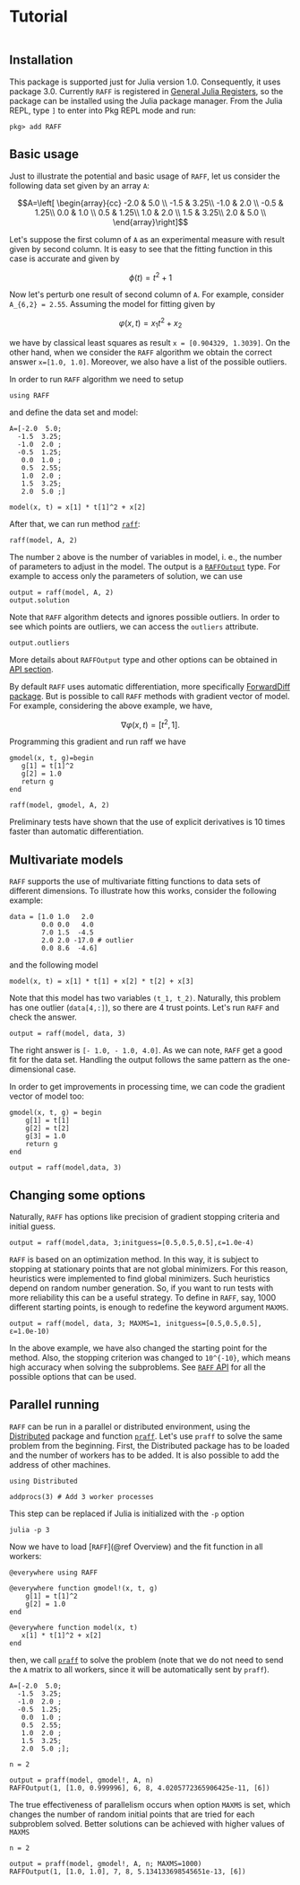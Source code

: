 # Tutorial

```@setup docrepl
```
## Installation

This package is supported just for Julia version 1.0. Consequently, 
it uses package 3.0. Currently `RAFF` is registered in [General Julia Registers](https://github.com/JuliaRegistries), so the 
package can be installed using the Julia package manager.
From the Julia REPL, type `]` to enter into Pkg REPL mode and run:

```
pkg> add RAFF
```

## Basic usage

Just to illustrate the potential and basic usage of `RAFF`, let us consider
the following data set given by an array ``A``:

```math
A=\left[ \begin{array}{cc}
 -2.0 &  5.0 \\
 -1.5 &  3.25\\
 -1.0 &  2.0 \\
 -0.5 &  1.25\\
  0.0 &  1.0 \\
  0.5 &  1.25\\
  1.0 &  2.0 \\
  1.5 &  3.25\\
  2.0 &  5.0 \\
\end{array}\right]
```

Let's suppose the first column of ``A`` as an experimental measure with 
result given by second column. It is easy to see that the fitting 
function in this case is accurate and given by 

```math
\phi(t)=t^2 +1
```

Now let's perturb one result of second column of ``A``. For example, 
consider ``A_{6,2} = 2.55``. Assuming the model for fitting given by
```math
\varphi(x,t)=x_1 t^2 +x_2 
```
we have by classical least squares as result `x = [0.904329,
1.3039]`. On the other hand, when we consider the `RAFF` algorithm we
obtain the correct answer `x=[1.0, 1.0]`. Moreover, we also have a
list of the possible outliers.

In order to run `RAFF` algorithm we need to setup 
```@repl docrepl
using RAFF
``` 
and define the data set and model:

```@repl docrepl
A=[-2.0  5.0; 
  -1.5  3.25;
  -1.0  2.0 ;
  -0.5  1.25;
   0.0  1.0 ;
   0.5  2.55;
   1.0  2.0 ;
   1.5  3.25;
   2.0  5.0 ;]

model(x, t) = x[1] * t[1]^2 + x[2]
```

After that, we can run method [`raff`](@ref):

```@repl docrepl
raff(model, A, 2)
```
The number `2` above is the number of variables in model, i. e., the
number of parameters to adjust in the model. The output is a
[`RAFFOutput`](@ref) type. For example to access only the parameters of
solution, we can use

```@repl docrepl
output = raff(model, A, 2)
output.solution
```

Note that `RAFF` algorithm detects and ignores possible outliers. In
order to see which points are outliers, we can access the `outliers`
attribute.

```@repl docrepl
output.outliers
```

More details about `RAFFOutput` type and other options can be obtained
in [API section](api.md).


By default `RAFF` uses automatic differentiation, more specifically
[ForwardDiff package](https://github.com/JuliaDiff/ForwardDiff.jl). But is possible
to call `RAFF` methods with gradient vector of model. For
example, considering the above example, we have,

```math
\nabla \varphi(x, t) = [t^2, 1].
```
Programming this gradient and run raff we have

```@repl docrepl
gmodel(x, t, g)=begin
   g[1] = t[1]^2
   g[2] = 1.0
   return g
end

raff(model, gmodel, A, 2)
```

Preliminary tests have shown that the use of explicit derivatives is
10 times faster than automatic differentiation.

## Multivariate models

`RAFF` supports the use of multivariate fitting functions to data sets
of different dimensions. To illustrate how this works, consider the
following example:

```@repl docrepl
data = [1.0 1.0   2.0
        0.0 0.0   4.0
        7.0 1.5  -4.5
        2.0 2.0 -17.0 # outlier
        0.0 8.6  -4.6]
```
and the following model

```@repl docrepl
model(x, t) = x[1] * t[1] + x[2] * t[2] + x[3]            
```

Note that this model has two variables ``(t_1, t_2)``. Naturally, this
problem has one outlier (`data[4,:]`), so there are 4 trust
points. Let's run `RAFF` and check the answer.

```@repl docrepl
output = raff(model, data, 3)
```

The right answer is `[- 1.0, - 1.0, 4.0]`. As we can note, `RAFF` get
a good fit for the data set. Handling the output follows the same
pattern as the one-dimensional case.

In order to get improvements in processing time, we can code the
gradient vector of model too:

```@repl docrepl
gmodel(x, t, g) = begin 
    g[1] = t[1]
    g[2] = t[2]
    g[3] = 1.0
    return g
end
```
```@repl docrepl
output = raff(model,data, 3)
```


## Changing some options

Naturally, `RAFF` has options like precision of gradient stopping criteria and initial guess. 

```@repl docrepl
output = raff(model,data, 3;initguess=[0.5,0.5,0.5],ε=1.0e-4)
```

`RAFF` is based on an optimization method. In this way, it is subject to
stopping at stationary points that are not global minimizers. For this
reason, heuristics were implemented to find global minimizers. Such
heuristics depend on random number generation. So, if you want to run
tests with more reliability this can be a useful strategy. To define
in `RAFF`, say, 1000 different starting points, is enough to redefine
the keyword argument `MAXMS`.

```@repl docrepl
output = raff(model, data, 3; MAXMS=1, initguess=[0.5,0.5,0.5], ε=1.0e-10)
```

In the above example, we have also changed the starting point for the
method. Also, the stopping criterion was changed to ``10^{-10}``,
which means high accuracy when solving the subproblems. See [`RAFF`
API](api.md#RAFF) for all the possible options that can be used.


## Parallel running

`RAFF` can be run in a parallel or distributed environment, using the
[Distributed](https://docs.julialang.org/en/v1.0/stdlib/Distributed/)
package and function [`praff`](@ref). Let's use `praff` to solve the
same problem from the beginning. First, the Distributed package has to
be loaded and the number of workers has to be added. It is also
possible to add the address of other machines.

```
using Distributed

addprocs(3) # Add 3 worker processes
```

This step can be replaced if Julia is initialized with the `-p`
option

```
julia -p 3
```

Now we have to load [`RAFF`](@ref Overview) and the fit function in all
workers:

```
@everywhere using RAFF

@everywhere function gmodel!(x, t, g)
    g[1] = t[1]^2
    g[2] = 1.0
end

@everywhere function model(x, t)
   x[1] * t[1]^2 + x[2]
end
```

then, we call [`praff`](@ref) to solve the problem (note that we do
not need to send the `A` matrix to all workers, since it will be
automatically sent by `praff`).

```
A=[-2.0  5.0;
  -1.5  3.25;
  -1.0  2.0 ;
  -0.5  1.25;
   0.0  1.0 ;
   0.5  2.55;
   1.0  2.0 ;
   1.5  3.25;
   2.0  5.0 ;];

n = 2

output = praff(model, gmodel!, A, n)
RAFFOutput(1, [1.0, 0.999996], 6, 8, 4.0205772365906425e-11, [6])
```

The true effectiveness of parallelism occurs when option `MAXMS` is
set, which changes the number of random initial points that are tried
for each subproblem solved. Better solutions can be achieved with
higher values of `MAXMS`

```
n = 2

output = praff(model, gmodel!, A, n; MAXMS=1000)
RAFFOutput(1, [1.0, 1.0], 7, 8, 5.134133698545651e-13, [6])
```